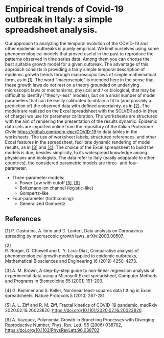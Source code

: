 # Empirical trends of Covid-19 outbreak in Italy: a simple spreadsheet analysis.
Our approach to analyzing the temporal evolution of the COVID-19 and other epidemic outbreaks is purely empirical. We limit ourselves using some phenomenological models that proved useful in the past to reproduce the patterns observed in time series data. Among them you can choose the best suitable growth model for a given outbreak. The advantage of this approach consists in providing a fairly simple temporal description of epidemic growth trends through macroscopic laws of simple mathematical form, as in [[1]](#1). The word "macroscopic" is intended here in the sense that these growth laws do not rest on a theory grounded on underlying microscopic laws or mechanisms, physical and / or biological, that may be difficult to identify ("theory-less" models), but on a small number of model parameters that can be easily calibrated to obtain a fit to (and possibly a prediction of) the observed data with defined uncertainty, as in [[2]](#2). The models are realized on the Excel spreadsheet with the SOLVER add-in (free of charge) we use for parameter calibration. The worksheets are structured with the aim of rendering the presentation of the results dynamic. Epidemic data sets are imported online from the repository of the italian Protezione Civile https://github.com/pcm-dpc/COVID-19 to data tables in the worksheets. The use of worksheet labels, structured references, and other Excel features in the spreadsheet, facilitate dynamic rendering of model results, as in [[3]](#3) and [[4]](#4). The choice of the Excel spreadsheet to build the models is due, besides simplicity, to its widespread knowledge among physicians and biologists. The data refer to Italy (easily adaptable to other countries), the considered parametric models are three- and four-parameter.

- Three-parameter models:
  - Power Law with cutoff [[5]](#5), [[6]](#6)
  - Boltzmann ion channel (logistic-like)
  - Gompertz-like
- Four-parameter (forthcoming):
  - Generalized Gompertz
## References
<a id="1">[1]</a> 
P. Castorina, A. Iorio and D. Lanteri, Data analysis on Coronavirus spreading by macroscopic growth laws, arXiv:2003.00507.

<a id="2">[2]</a>  
R. Bürger, G. Chowell and L. Y. Lara-Díaz, Comparative analysis of phenomenological growth models applied to epidemic outbreaks, Mathematical Biosciences and Engineering 16 (2019) 4250-4273.

<a id="3">[3]</a> 
A. M. Brown, A step-by-step guide to non-linear regression analysis of experimental data using a Microsoft Excel spreadsheet, Computer Methods and Programs in Biomedicine 65 (2001) 191–200.

<a id="4">[4]</a>
G. Kemmer and S. Keller, Nonlinear least-squares data fitting in Excel spreadsheets, Nature Protocols 5 (2010) 267-281.

<a id="5">[5]</a>
A. L. Ziff and R. M. Ziff, Fractal kinetics of COVID-19 pandemic, medRxiv 2020.02.16.20023820, https://doi.org/10.1101/2020.02.16.20023820.

<a id="6">[6]</a>
A. Vazquez, Polynomial Growth in Branching Processes with Diverging Reproductive Number, Phys. Rev. Lett. 96 (2006) 038702, https://doi.org/10.1103/PhysRevLett.96.038702 
